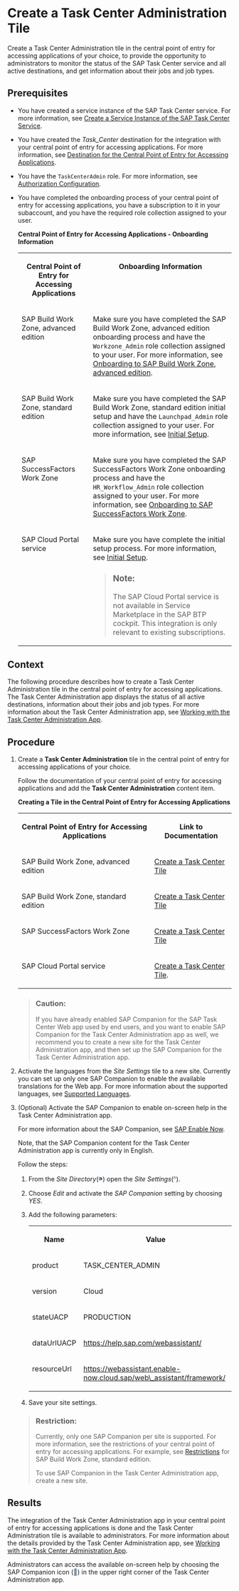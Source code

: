 <!-- loio8053d72535eb4c7891cfc0cf07104a8d -->

<link rel="stylesheet" type="text/css" href="../css/sap-icons.css"/>

# Create a Task Center Administration Tile

Create a Task Center Administration tile in the central point of entry for accessing applications of your choice, to provide the opportunity to administrators to monitor the status of the SAP Task Center service and all active destinations, and get information about their jobs and job types.



<a name="loio8053d72535eb4c7891cfc0cf07104a8d__prereq_u4n_mbc_d3b"/>

## Prerequisites

-   You have created a service instance of the SAP Task Center service. For more information, see [Create a Service Instance of the SAP Task Center Service](create-a-service-instance-of-the-sap-task-center-service-d36035e.md).

-   You have created the *Task\_Center* destination for the integration with your central point of entry for accessing applications. For more information, see [Destination for the Central Point of Entry for Accessing Applications](../40-administration/destination-for-the-central-point-of-entry-for-accessing-applications-10320af.md).

-   You have the `TaskCenterAdmin` role. For more information, see [Authorization Configuration](../60-security/authorization-configuration-75e4130.md).

-   You have completed the onboarding process of your central point of entry for accessing applications, you have a subscription to it in your subaccount, and you have the required role collection assigned to your user.

    **Central Point of Entry for Accessing Applications - Onboarding Information**


    <table>
    <tr>
    <th valign="top">

    Central Point of Entry for Accessing Applications
    
    </th>
    <th valign="top">

    Onboarding Information
    
    </th>
    </tr>
    <tr>
    <td valign="top">
    
    SAP Build Work Zone, advanced edition
    
    </td>
    <td valign="top">
    
    Make sure you have completed the SAP Build Work Zone, advanced edition onboarding process and have the `Workzone_Admin` role collection assigned to your user. For more information, see [Onboarding to SAP Build Work Zone, advanced edition](https://help.sap.com/docs/build-work-zone-advanced-edition/sap-build-work-zone-advanced-edition/onboarding-to-sap-build-work-zone-advanced-edition).
    
    </td>
    </tr>
    <tr>
    <td valign="top">
    
    SAP Build Work Zone, standard edition
    
    </td>
    <td valign="top">
    
    Make sure you have completed the SAP Build Work Zone, standard edition initial setup and have the `Launchpad_Admin` role collection assigned to your user. For more information, see [Initial Setup](https://help.sap.com/docs/build-work-zone-standard-edition/sap-build-work-zone-standard-edition/initial-setup).
    
    </td>
    </tr>
    <tr>
    <td valign="top">
    
    SAP SuccessFactors Work Zone
    
    </td>
    <td valign="top">
    
    Make sure you have completed the SAP SuccessFactors Work Zone onboarding process and have the `HR_Workflow_Admin` role collection assigned to your user. For more information, see [Onboarding to SAP SuccessFactors Work Zone](https://help.sap.com/docs/WZ/b03c84105ff74f809631e494bd612e83/edc62f97f50a432bb8dba04626689050.html).
    
    </td>
    </tr>
    <tr>
    <td valign="top">
    
    SAP Cloud Portal service
    
    </td>
    <td valign="top">
    
    Make sure you have complete the initial setup process. For more information, see [Initial Setup](https://help.sap.com/docs/cloud-portal-service/sap-cloud-portal-service-on-cloud-foundry/initial-setup).

    > ### Note:  
    > The SAP Cloud Portal service is not available in Service Marketplace in the SAP BTP cockpit. This integration is only relevant to existing subscriptions.


    
    </td>
    </tr>
    </table>
    



<a name="loio8053d72535eb4c7891cfc0cf07104a8d__context_bn4_nc3_j3b"/>

## Context

The following procedure describes how to create a Task Center Administration tile in the central point of entry for accessing applications. The Task Center Administration app displays the status of all active destinations, information about their jobs and job types. For more information about the Task Center Administration app, see [Working with the Task Center Administration App](../40-administration/working-with-the-task-center-administration-app-3a1598c.md).



<a name="loio8053d72535eb4c7891cfc0cf07104a8d__steps_gwx_4ql_xbc"/>

## Procedure

1.  Create a **Task Center Administration** tile in the central point of entry for accessing applications of your choice.

    Follow the documentation of your central point of entry for accessing applications and add the **Task Center Administration** content item.

    **Creating a Tile in the Central Point of Entry for Accessing Applications**


    <table>
    <tr>
    <th valign="top">

    Central Point of Entry for Accessing Applications
    
    </th>
    <th valign="top">

    Link to Documentation
    
    </th>
    </tr>
    <tr>
    <td valign="top">
    
    SAP Build Work Zone, advanced edition
    
    </td>
    <td valign="top">
    
    [Create a Task Center Tile](https://help.sap.com/docs/build-work-zone-advanced-edition/sap-build-work-zone-advanced-edition/create-task-center-tile)
    
    </td>
    </tr>
    <tr>
    <td valign="top">
    
    SAP Build Work Zone, standard edition
    
    </td>
    <td valign="top">
    
    [Create a Task Center Tile](https://help.sap.com/docs/build-work-zone-standard-edition/sap-build-work-zone-standard-edition/create-task-center-tile)
    
    </td>
    </tr>
    <tr>
    <td valign="top">
    
    SAP SuccessFactors Work Zone
    
    </td>
    <td valign="top">
    
    [Create a Task Center Tile](https://help.sap.com/docs/build-work-zone-advanced-edition/sap-build-work-zone-advanced-edition/create-task-center-tile)
    
    </td>
    </tr>
    <tr>
    <td valign="top">
    
    SAP Cloud Portal service
    
    </td>
    <td valign="top">
    
    [Create a Task Center Tile](https://help.sap.com/docs/cloud-portal-service/sap-cloud-portal-service-on-cloud-foundry/create-task-center-tile).
    
    </td>
    </tr>
    </table>
    
    > ### Caution:  
    > If you have already enabled SAP Companion for the SAP Task Center Web app used by end users, and you want to enable SAP Companion for the Task Center Administration app as well, we recommend you to create a new site for the Task Center Administration app, and then set up the SAP Companion for the Task Center Administration app.

2.  Activate the languages from the *Site Settings* tile to a new site. Currently you can set up only one SAP Companion to enable the available translations for the Web app. For more information about the supported languages, see [Supported Languages](../10-what-is/supported-languages-c66c693.md).

3.  \(Optional\) Activate the SAP Companion to enable on-screen help in the Task Center Administration app.

    For more information about the SAP Companion, see [SAP Enable Now](https://help.sap.com/viewer/product/SAP_ENABLE_NOW/latest/en-US?task=use_task).

    Note, that the SAP Companion content for the Task Center Administration app is currently only in English.

    Follow the steps:

    1.  From the *Site Directory*\(<span style="font-size:16px;"><span style="color:#346187;"><span class="SAP-icons-V5"></span></span></span>\) open the *Site Settings*\(<span style="color:#346187;"><span class="SAP-icons-V5"></span></span>\).
    2.  Choose *Edit* and activate the *SAP Companion* setting by choosing *YES*.
    3.  Add the following parameters:


        <table>
        <tr>
        <th valign="top">

        Name
        
        </th>
        <th valign="top">

        Value
        
        </th>
        </tr>
        <tr>
        <td valign="top">
        
        product
        
        </td>
        <td valign="top">
        
        TASK\_CENTER\_ADMIN
        
        </td>
        </tr>
        <tr>
        <td valign="top">
        
        version
        
        </td>
        <td valign="top">
        
        Cloud
        
        </td>
        </tr>
        <tr>
        <td valign="top">
        
        stateUACP
        
        </td>
        <td valign="top">
        
        PRODUCTION
        
        </td>
        </tr>
        <tr>
        <td valign="top">
        
        dataUrlUACP
        
        </td>
        <td valign="top">
        
        https://help.sap.com/webassistant/
        
        </td>
        </tr>
        <tr>
        <td valign="top">
        
        resourceUrl
        
        </td>
        <td valign="top">
        
        https://webassistant.enable-now.cloud.sap/web\_assistant/framework/
        
        </td>
        </tr>
        </table>
        
    4.  Save your site settings.

    > ### Restriction:  
    > Currently, only one SAP Companion per site is supported. For more information, see the restrictions of your central point of entry for accessing applications. For example, see [Restrictions](https://help.sap.com/docs/build-work-zone-standard-edition/sap-build-work-zone-standard-edition/restrictions-general) for SAP Build Work Zone, standard edition.
    > 
    > To use SAP Companion in the Task Center Administration app, create a new site.




<a name="loio8053d72535eb4c7891cfc0cf07104a8d__result_h3j_4ss_tnb"/>

## Results

The integration of the Task Center Administration app in your central point of entry for accessing applications is done and the Task Center Administration tile is available to administrators. For more information about the details provided by the Task Center Administration app, see [Working with the Task Center Administration App](../40-administration/working-with-the-task-center-administration-app-3a1598c.md).

Administrators can access the available on-screen help by choosing the SAP Companion icon \(<span style="color:#346187;"><span class="SAP-icons-V5"></span></span>\) in the upper right corner of the Task Center Administration app.

